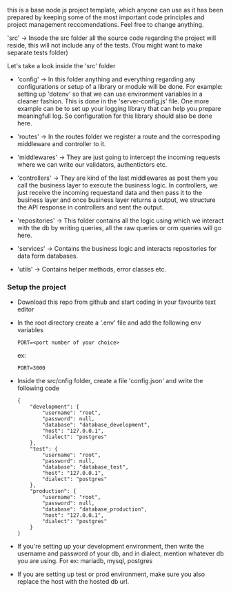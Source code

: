 this is a base node js project template, which anyone can use as it has been prepared by keeping some of the most important code principles and project management reccomendations. Feel free to change anything.

'src' -> Insode the src folder all the source code regarding the project will reside, this will not include any of the tests. (You might want to make separate tests folder)

Let's take a look inside the 'src' folder

-   'config' -> In this folder anything and everything regarding any configurations or setup of a library or module will be done. For example: setting up 'dotenv' so that we can use environment variables in a cleaner fashion. This is done in the 'server-config.js' file. One more example can be to set up your logging library that can help you prepare meaningfull log. So configuration for this library should also be done here.

-   'routes' -> In the routes folder we register a route and the correspoding middleware and controller to it.

-   'middlewares' -> They are just going to intercept the incoming requests where we can write our validators, authentictors etc.

-   'controllers' -> They are kind of the last middlewares as post them you call the business layer to execute the business logic. In controllers, we just receive the incoming requestand data and then pass it to the business layer and once business layer returns a output, we structure the API response in controllers and sent the output.

-   'repositories' -> This folder contains all the logic using which we interact with the db by writing queries, all the raw queries or orm queries will go here.

-   'services' -> Contains the business logic and interacts repositories for data form databases.

-   'utils' -> Contains helper methods, error classes etc.

### Setup the project

-   Download this repo from github and start coding in your favourite text editor
-   In the root directory create a '.env' file and add the following env variables

    ```
    PORT=<port number of your choice>
    ```

    ex:

    ```
    PORT=3000
    ```

-   Inside the src/cnfig folder, create a file 'config.json' and write the following code

    ```
    {
        "development": {
            "username": "root",
            "password": null,
            "database": "database_development",
            "host": "127.0.0.1",
            "dialect": "postgres"
        },
        "test": {
            "username": "root",
            "password": null,
            "database": "database_test",
            "host": "127.0.0.1",
            "dialect": "postgres"
        },
        "production": {
            "username": "root",
            "password": null,
            "database": "database_production",
            "host": "127.0.0.1",
            "dialect": "postgres"
        }
    }
    ```

-   If you're setting up your development environment, then write the username and password of your db, and in dialect, mention whatever db you are using. For ex: mariadb, mysql, postgres
-   If you are setting up test or prod environment, make sure you also replace the host with the hosted db url.

